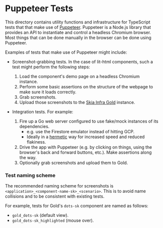 # Puppeteer Tests

This directory contains utility functions and infrastructure for TypeScript
tests that that make use of [Puppeteer](https://pptr.dev). Puppeteer is a
Node.js library that provides an API to instantiate and control a headless
Chromium browser. Most things that can be done manually in the browser can be
done using Puppeteer.

Examples of tests that make use of Puppeteer might include:

 - Screenshot-grabbing tests. In the case of lit-html components, such a test
   might perform the following steps:
   1. Load the component's demo page on a headless Chromium instance.
   2. Perform some basic assertions on the structure of the webpage to make sure
      it loads correctly.
   3. Grab screenshots.
   4. Upload those screenshots to the
      [Skia Infra Gold](https://skia-infra-gold.skia.org/) instance.

 - Integration tests. For example:
   1. Fire up a Go web server configured to use fake/mock instances of its
      dependencies.
      - e.g. use the Firestore emulator instead of hitting GCP.
      - Ideally in a
        [hermetic](https://testing.googleblog.com/2012/10/hermetic-servers.html)
        way for increased speed and reduced flakiness.
   2. Drive the app with Puppeteer (e.g. by clicking on things, using the
      browser's back and forward buttons, etc.). Make assertions along the way.
   3. Optionally grab screenshots and upload them to Gold.

### Test naming scheme

The recommended naming scheme for screenshots is
`<application>_<component-name-sk>_<scenario>`. This is to avoid name collisions
and to be consistent with existing tests.

For example, tests for Gold's `dots-sk` component are named as follows:
- `gold_dots-sk` (default view).
- `gold_dots-sk_highlighted` (mouse over).
